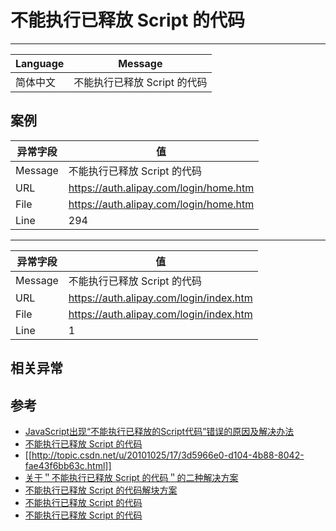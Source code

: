 
# 不能执行已释放 Script 的代码

----

| Language | Message                      |
|----------|------------------------------|
| 简体中文 | 不能执行已释放 Script 的代码 |

## 案例

| 异常字段 | 值                                     |
|----------|----------------------------------------|
| Message  | 不能执行已释放 Script 的代码           |
| URL      | https://auth.alipay.com/login/home.htm |
| File     | https://auth.alipay.com/login/home.htm |
| Line     | 294                                    |


----

| 异常字段 | 值                                      |
|----------|-----------------------------------------|
| Message  | 不能执行已释放 Script 的代码            |
| URL      | https://auth.alipay.com/login/index.htm |
| File     | https://auth.alipay.com/login/index.htm |
| Line     | 1                                       |


## 相关异常


## 参考

* [JavaScript出现“不能执行已释放的Script代码”错误的原因及解决办法](http://blog.csdn.net/feng_sundy/article/details/2733172)
* [不能执行已释放 Script 的代码](http://www.cnblogs.com/zhaosazi77/archive/2011/06/17/Script.html)
* [[http://topic.csdn.net/u/20101025/17/3d5966e0-d104-4b88-8042-fae43f6bb63c.html]]
* [关于＂不能执行已释放 Script 的代码＂的二种解决方案](http://dragonhanqingtao.blog.sohu.com/202914602.html)
* [不能执行已释放 Script 的代码解块方案](http://rainyear.iteye.com/blog/1260385)
* [不能执行已释放 Script 的代码](http://hi.baidu.com/it_live/blog/item/3788386d3766d8fc4216946f.html)
* [不能执行已释放 Script 的代码](http://topic.csdn.net/u/20101008/17/d4e393b0-fe29-4b60-a0f2-55ea7c5fd33f.html)
